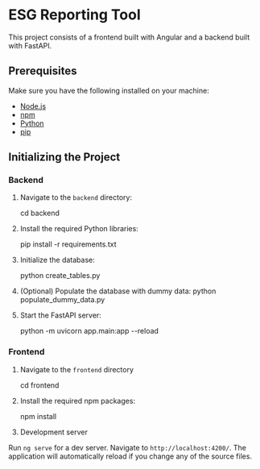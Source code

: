 # ESG Reporting Tool

This project consists of a frontend built with Angular and a backend built with FastAPI.

## Prerequisites

Make sure you have the following installed on your machine:

- [Node.js](https://nodejs.org/)
- [npm](https://www.npmjs.com/)
- [Python](https://www.python.org/)
- [pip](https://pip.pypa.io/en/stable/)

## Initializing the Project

### Backend

1. Navigate to the `backend` directory:

   cd backend

2. Install the required Python libraries:

   pip install -r requirements.txt

3. Initialize the database:

   python create_tables.py

4. (Optional) Populate the database with dummy data:
   python populate_dummy_data.py

5. Start the FastAPI server:

   python -m uvicorn app.main:app --reload

### Frontend

1. Navigate to the `frontend` directory

   cd frontend

2. Install the required npm packages:

   npm install  

3. Development server

Run `ng serve` for a dev server. Navigate to `http://localhost:4200/`. The application will automatically reload if you change any of the source files.
